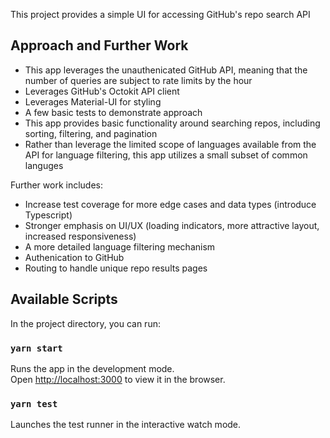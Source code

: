 This project provides a simple UI for accessing GitHub's repo search API

## Approach and Further Work

* This app leverages the unauthenicated GitHub API, meaning that the number of queries are subject to rate limits by the hour
* Leverages GitHub's Octokit API client
* Leverages Material-UI for styling
* A few basic tests to demonstrate approach
* This app provides basic functionality around searching repos, including sorting, filtering, and pagination
* Rather than leverage the limited scope of languages available from the API for language filtering, this app utilizes a small subset of common languges

Further work includes:
* Increase test coverage for more edge cases and data types (introduce Typescript)
* Stronger emphasis on UI/UX (loading indicators, more attractive layout, increased responsiveness)
* A more detailed language filtering mechanism
* Authenication to GitHub
* Routing to handle unique repo results pages

## Available Scripts

In the project directory, you can run:

### `yarn start`

Runs the app in the development mode.<br />
Open [http://localhost:3000](http://localhost:3000) to view it in the browser.

### `yarn test`

Launches the test runner in the interactive watch mode.<br />
